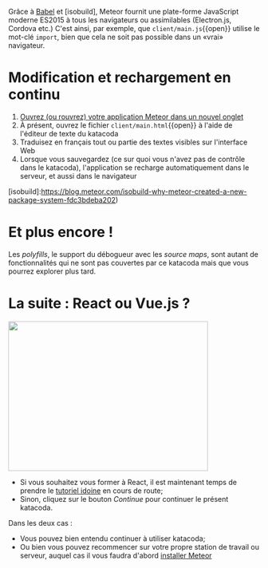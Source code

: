 Grâce à [Babel](https://babeljs.io/) et [isobuild], Meteor fournit une
plate-forme JavaScript moderne ES2015 à tous les navigateurs ou
assimilables (Electron.js, Cordova etc.) C'est ainsi, par exemple, que
`client/main.js`{{open}} utilise le mot-clé `import`, bien que cela ne
soit pas possible dans un «vrai» navigateur.

# Modification et rechargement en continu

1. [Ouvrez (ou rouvrez) votre application Meteor dans un nouvel onglet](https://[[HOST_SUBDOMAIN]]-3000-[[KATACODA_HOST]].environments.katacoda.com/)
1. À présent, ouvrez le fichier `client/main.html`{{open}} à l'aide de l'éditeur de texte du katacoda
1. Traduisez en français tout ou partie des textes visibles sur l'interface Web
1. Lorsque vous sauvegardez (ce sur quoi vous n'avez pas de contrôle dans le katacoda), l'application se recharge automatiquement dans le serveur, et aussi dans le navigateur

[isobuild]:https://blog.meteor.com/isobuild-why-meteor-created-a-new-package-system-fdc3bdeba202)

# Et plus encore !

Les *polyfills*, le support du débogueur avec les *source maps*, sont autant de fonctionnalités qui ne sont pas couvertes par ce katacoda mais que vous pourrez explorer plus tard.

# La suite : React ou Vue.js ?

<img src="https://notyour9to5.files.wordpress.com/2013/05/fork-in-train-track.jpg" height=300 width=400>

- Si vous souhaitez vous former à React, il est maintenant temps de prendre le [tutoriel idoine](https://www.meteor.com/tutorials/react/components#workingwithreact) en cours de route;
- Sinon, cliquez sur le bouton *Continue* pour continuer le présent katacoda.

Dans les deux cas :
- Vous pouvez bien entendu continuer à utiliser katacoda;
- Ou bien vous pouvez recommencer sur votre propre station de travail ou serveur, auquel cas il vous faudra d'abord [installer Meteor](https://www.meteor.com/install)
